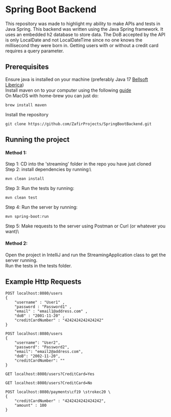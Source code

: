# Spring Boot Backend

This repository was made to highlight my ability to make APIs and tests in Java Spring. This backend was written using the Java Spring framework. It uses an embedded h2 database to store data. The DoB accepted by the API is only LocalDate and not LocalDateTime since no one knows the millisecond they were born in. Getting users with or without a credit card requires a query parameter.

## Prerequisites
Ensure java is installed on your machine (preferably Java 17 [Bellsoft Liberica](https://bell-sw.com/pages/downloads/#jdk-17-lts)) \
Install maven on to your computer using the following [guide](https://www.baeldung.com/install-maven-on-windows-linux-mac) \
On MacOS with home-brew you can just do:
```
brew install maven
```
Install the repository
```
git clone https://github.com/ZafirProjects/SpringBootBackend.git
```
## Running the project
#### Method 1:
Step 1: CD into the 'streaming' folder in the repo you have just cloned\
Step 2: install dependencies by running:\
```
mvn clean install
```
Step 3: Run the tests by running:
```
mvn clean test
```
Step 4: Run the server by running:
```
mvn spring-boot:run
```
Step 5: Make requests to the server using Postman or Curl (or whatever you want)\

#### Method 2:
Open the project in IntelliJ and run the StreamingApplication class to get the server running.\
Run the tests in the tests folder.

## Example Http Requests
```
POST localhost:8080/users
{
    "username" : "User1" ,
    "password : "Password1" ,
    "email" : "email1@address.com" ,
    "doB" : "2001-11-20" ,
    "creditCardNumber" : "4242424242424242"
}
```
```
POST localhost:8080/users
{
    "username": "User2",
    "password": "Password2",
    "email": "email2@address.com",
    "doB": "2002-11-20",
    "creditCardNumber": ""
}
```
```
GET localhost:8080/users?CreditCard=Yes
```
```
GET localhost:8080/users?CreditCard=No
```
```
POST localhost:8080/payments\cf19 \strokec20 \
{
    "creditCardNumber" : "4242424242424242",
    "amount" : 100
}
```
